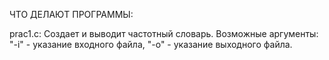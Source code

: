 ЧТО ДЕЛАЮТ ПРОГРАММЫ:

prac1.c:
	Создает и выводит частотный словарь.
	Возможные аргументы: "-i" - указание входного файла, "-o" - указание выходного файла.
